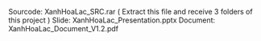 Sourcode: XanhHoaLac_SRC.rar ( Extract this file and receive 3 folders of this project ) 
Slide: XanhHoaLac_Presentation.pptx
Document: XanhHoaLac_Document_V1.2.pdf